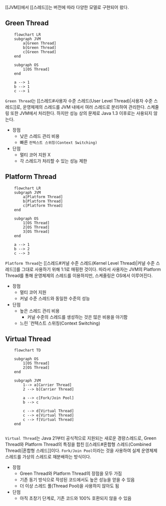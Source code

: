 [[JVM]]에서 [[스레드]]는 버전에 따라 다양한 모델로 구현되어 왔다.

Green Thread
---

```mermaid
    flowchart LR
    subgraph JVM
        a[Green Thread]
        b[Green Thread]
        c[Green Thread]
    end

    subgraph OS
        1[OS Thread]
    end
    
    a --> 1
    b --> 1
    c --> 1
```

`Green Thread`는 [[스레드#사용자 수준 스레드(User Level Thread)|사용자 수준 스레드]]로, 운영체제의 스레드를 JVM 내에서 여러 스레드로 분리하여 관리한다. 스케줄링 또한 JVM에서 처리한다. 하지만 성능 상의 문제로 Java 1.3 이후로는 사용되지 않는다.

- 장점
	- 낮은 스레드 관리 비용
	- 빠른 `컨텍스트 스위칭(Context Switching)`
- 단점
	- 멀티 코어 지원 X
	- 각 스레드가 처리할 수 있는 성능 제한

Platform Thread
---

```mermaid
    flowchart LR
    subgraph JVM
        a[Platform Thread]
        b[Platform Thread]
        c[Platform Thread]
    end

    subgraph OS
        1[OS Thread]
        2[OS Thread]
        3[OS Thread]
    end

    a --> 1
    b --> 2
    c --> 3
```

`Platform Thread`는 [[스레드#커널 수준 스레드(Kernel Level Thread)|커널 수준 스레드]]를 그대로 사용하기 위해 1:1로 매핑한 것이다. 따라서 사용자는 JVM의 Platform Thread를 통해 운영체제의 스레드를 이용하지만, 스케줄링은 OS에서 이루어진다.

- 장점
	- 멀티 코어 지원
	- 커널 수준 스레드와 동일한 수준의 성능
- 단점
	- 높은 스레드 관리 비용
		- 커널 수준의 스레드를 생성하는 것은 많은 비용을 야기함
	- 느린 `컨텍스트 스위칭(Context Switching)

Virtual Thread
---

```mermaid
    flowchart TD

    subgraph OS
        1[OS Thread]
        2[OS Thread]
    end

    subgraph JVM
        1--> a[Carrier Thread]
        2 --> b[Carrier Thread]

        a --> c[Fork/Join Pool]
        b --> c

        c --> d[Virtual Thread]
        c --> e[Virtual Thread]
        c --> f[Virtual Thread]
    end


```

`Virtual Thread`는 Java 21부터 공식적으로 지원되는 새로운 경량스레드로, Green Thread와 Platform Thread의 특징을 합친 [[스레드#혼합형 스레드(Combined Thread)|혼합형 스레드]]이다. `Fork/Join Pool`이라는 것을 사용하여 실제 운영체제 스레드를 가상의 스레드로 재분배하는 방식이다.


- 장점
    - Green Thread와 Platform Thread의 장점을 모두 가짐
    - 기존 동기 방식으로 작성된 코드에서도 높은 성능을 얻을 수 있음
    - 더 이상 스레드 풀(Thread Pool)을 사용하지 않아도 됨
- 단점
    - 아직 초창기 단계로, 기존 코드와 100% 호환되지 않을 수 있음
